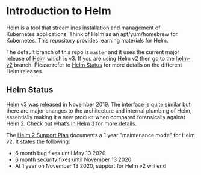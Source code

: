 # Introduction to Helm 

Helm is a tool that streamlines installation and management of Kubernetes applications. Think of Helm as an apt/yum/homebrew
for Kubernetes. This repository provides learning materials for Helm.

The default branch of this repo is `master` and it uses the current major release of [Helm](https://helm.sh/) which is v3. If you
are using Helm v2 then go to the [helm-v2](https://github.com/IBM/helm101/tree/helm-v2) branch. Please refer to [Helm Status](#helm-status)
for more details on the different Helm releases.

## Helm Status

[Helm v3 was released](https://helm.sh/blog/helm-3-released/) in November 2019. The interface is quite similar but there
are major changes to the architecture and internal plumbing of Helm, essentially making it a new product when compared forensically
against Helm 2. Check out [what’s in Helm 3](https://developer.ibm.com/technologies/containers/blogs/kubernetes-helm-3/) for more
details.

The [Helm 2 Support Plan](https://helm.sh/blog/2019-10-22-helm-2150-released/#helm-2-support-plan) documents a 1 year "maintenance
mode" for Helm v2. It states the following:
- 6 month bug fixes until May 13 2020
- 6 month security fixes until November 13 2020
- At 1 year on November 13 2020, support for Helm v2 will end
